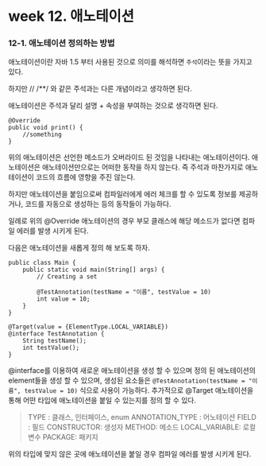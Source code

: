 # week 12. 애노테이션

### 12-1. 애노테이션 정의하는 방법

애노테이션이란 자바 1.5 부터 사용된 것으로 의미를 해석하면 `주석`이라는 뜻을 가지고 있다.

하지만 // /**/ 와 같은 주석과는 다른 개념이라고 생각하면 된다.

애노테이션은 주석과 달리 설명 + 속성을 부여하는 것으로 생각하면 된다.

```
@Override
public void print() {
    //something
}
```

위의 애노테이션은 선언한 메소드가 오버라이드 된 것임을 나타내는 애노테이션이다. 애노테이션은 애노테이션만으로는 어떠한 동작을 하지 않는다. 즉 주석과 마찬가지로 애노테이션이 코드의 흐름에 영향을 주진 않는다.

하지만 애노테이션을 붙임으로써 컴파일러에게 에러 체크를 할 수 있도록 정보를 제공하거나, 코드를 자동으로 생성하는 등의 동작들이 가능하다.

일례로 위의 @Override 애노테이션의 경우 부모 클래스에 해당 메소드가 없다면 컴파일 에러를 발생 시키게 된다.

다음은 애노테이션을 새롭게 정의 해 보도록 하자.

```
public class Main {
    public static void main(String[] args) {
        // Creating a set

        @TestAnnotation(testName = "이름", testValue = 10)
        int value = 10;
    }
}

@Target(value = {ElementType.LOCAL_VARIABLE})
@interface TestAnnotation {
    String testName();
    int testValue();
}
```

@interface를 이용하여 새로운 애노테이션을 생성 할 수 있으며 정의 된 애노테이션의 element들을 생성 할 수 있으며, 생성된 요소들은 `@TestAnnotation(testName = "이름", testValue = 10)` 식으로 사용이 가능하다.
추가적으로 @Target 애노테이션을 통해 어떤 타입에 애노테이션을 붙일 수 있는지를 정의 할 수 있다.

> TYPE : 클래스, 인터페이스, enum
> ANNOTATION_TYPE : 어노테이션
> FIELD : 필드
> CONSTRUCTOR: 생성자
> METHOD: 메소드
> LOCAL_VARIABLE: 로컬 변수
> PACKAGE: 패키지

위의 타입에 맞지 않은 곳에 애노테이션을 붙일 경우 컴파일 에러를 발생 시키게 된다.

